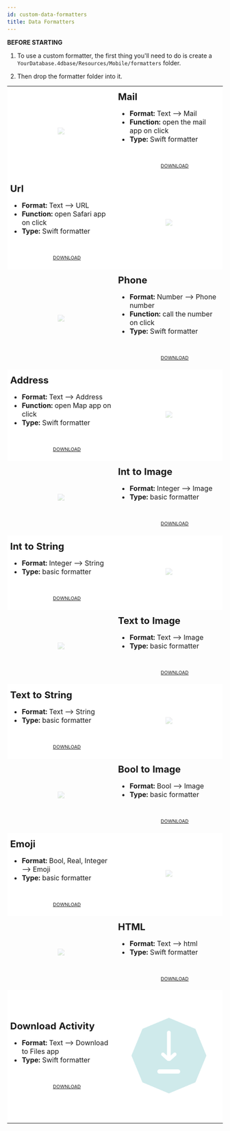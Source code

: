 ```yaml
---
id: custom-data-formatters
title: Data Formatters
---
```



<div markdown="1" class = "tips">

**BEFORE STARTING**

1. To use a custom formatter, the first thing you'll need to do is create a `YourDatabase.4dbase/Resources/Mobile/formatters` folder.

2. Then drop the formatter folder into it.

</div>

<div markdown="1" style="height: auto;">
  <table>
    <col width="50%">
    <col width="50%">
    <tr>
      <td style="height: auto; vertical-align: middle;text-align: center; border-color: #FFFFFF;background-color: #FFFFFF">
        <img style="max-height: 300px; opacity: 0.2" src="https://raw.githubusercontent.com/4d-for-ios/formatter-Mail/master/formatter.png" />
      </td>
      <td style="height: auto; vertical-align: middle;border-color: #FFFFFF;background-color: #FFFFFF">
        <h1 style="margin-top: 10px; font-size:22px">Mail</h1>
        <ul style="font-size:16px">
          <li><strong>Format:</strong> Text ⟶ Mail</li>
          <li><strong>Function:</strong> open the mail app on click</li>
          <li><strong>Type:</strong> Swift formatter</li>
          <div markdown="1" style="text-align: center; margin-top: 40px;">
            <a class="button" style="width: 50%; font-size: 11px" href="https://github.com/4d-for-ios/formatter-Mail/releases/latest/download/formatter-Mail.zip">DOWNLOAD</a></div>
      </td>
    </tr>
    <tr>
      <td style="height: auto; vertical-align: middle;border-color: #FFFFFF;background-color: #FFFFFF">
        <h1 style="margin-top: 10px; font-size:22px">Url</h1>
        <ul style="font-size:16px">
          <li><strong>Format:</strong> Text ⟶ URL</li>
          <li><strong>Function:</strong> open Safari app on click</li>
          <li><strong>Type:</strong> Swift formatter</li>
          <div markdown="1" style="text-align: center; margin-top: 40px;">
            <a class="button" style="width: 50%; font-size: 11px" href="https://github.com/4d-for-ios/formatter-Url/releases/latest/download/formatter-Url.zip">DOWNLOAD</a></div>
      </td>
      <td style="height: auto; vertical-align: middle;text-align: center; border-color: #FFFFFF;background-color: #FFFFFF">
        <img style="max-height: 300px; opacity: 0.2" src="https://raw.githubusercontent.com/4d-for-ios/formatter-Url/master/formatter.png" />
      </td>
    </tr>
    <tr>
      <td style="height: auto; vertical-align: middle;text-align: center; border-color: #FFFFFF">
        <img style="max-height: 300px; opacity: 0.2" src="https://raw.githubusercontent.com/4d-for-ios/formatter-Phone/master/formatter.png" />
      </td>
      <td style="height: auto; vertical-align: middle;border-color: #FFFFFF">
        <h1 style="margin-top: 10px; font-size:22px">Phone</h1>
        <ul style="font-size:16px">
          <li><strong>Format:</strong> Number ⟶ Phone number</li>
          <li><strong>Function:</strong> call the number on click</li>
          <li><strong>Type:</strong> Swift formatter</li>
          <div markdown="1" style="text-align: center; margin-top: 40px;">
            <a class="button" style="width: 50%; font-size: 11px" href="https://github.com/4d-for-ios/formatter-Phone/releases/latest/download/formatter-Phone.zip">DOWNLOAD</a></div>
      </td>
    </tr>
    <tr>
      <td style="height: auto; vertical-align: middle;border-color: #FFFFFF;background-color: #FFFFFF">
        <h1 style="margin-top: 10px; font-size:22px">Address</h1>
        <ul style="font-size:16px">
          <li><strong>Format:</strong> Text ⟶ Address</li>
          <li><strong>Function:</strong> open Map app on click</li>
          <li><strong>Type:</strong> Swift formatter</li>
          <div markdown="1" style="text-align: center; margin-top: 40px;">
            <a class="button" style="width: 50%; font-size: 11px" href="https://github.com/4d-for-ios/formatter-Address/releases/latest/download/formatter-Address.zip">DOWNLOAD</a></div>
      </td>
      <td style="height: auto; vertical-align: middle;text-align: center; border-color: #FFFFFF;background-color: #FFFFFF">
        <img style="max-height: 300px; opacity: 0.2" src="https://raw.githubusercontent.com/4d-for-ios/formatter-Address/master/formatter.png" />
      </td>
    </tr>
    <tr>
      <td style="height: auto; vertical-align: middle;text-align: center; border-color: #FFFFFF">
        <img style="max-height: 300px; opacity: 0.2" src="https://raw.githubusercontent.com/4d-for-ios/formatter-IntegerToImage/master/formatter.png" />
      </td>
      <td style="height: auto; vertical-align: middle;border-color: #FFFFFF">
        <h1 style="margin-top: 10px; font-size:22px">Int to Image</h1>
        <ul style="font-size:16px">
          <li><strong>Format:</strong> Integer ⟶ Image</li>
          <li><strong>Type:</strong> basic formatter</li>
          <div markdown="1" style="text-align: center; margin-top: 40px;">
            <a class="button" style="width: 50%; font-size: 11px" href="https://github.com/4d-for-ios/formatter-IntegerToImage/releases/latest/download/formatter-IntegerToImage.zip">DOWNLOAD</a></div>
      </td>
    </tr>
    <tr>
      <td style="height: auto; vertical-align: middle;border-color: #FFFFFF;background-color: #FFFFFF">
        <h1 style="margin-top: 10px; font-size:22px">Int to String</h1>
        <ul style="font-size:16px">
          <li><strong>Format:</strong> Integer ⟶ String</li>
          <li><strong>Type:</strong> basic formatter</li>
          <div markdown="1" style="text-align: center; margin-top: 40px;">
            <a class="button" style="width: 50%; font-size: 11px" href="https://github.com/4d-for-ios/formatter-IntToString/releases/latest/download/formatter-IntToString.zip">DOWNLOAD</a></div>
      </td>
      <td style="height: auto; vertical-align: middle;text-align: center; border-color: #FFFFFF;background-color: #FFFFFF">
        <img style="max-height: 300px; opacity: 0.2" src="https://raw.githubusercontent.com/4d-for-ios/formatter-IntToString/master/formatter.png" />
      </td>
    </tr>
    <tr>
      <td style="height: auto; vertical-align: middle;text-align: center; border-color: #FFFFFF">
        <img style="max-height: 300px; opacity: 0.2" src="https://raw.githubusercontent.com/4d-for-ios/formatter-TextToImage/master/formatter.png" />
      </td>
      <td style="height: auto; vertical-align: middle;border-color: #FFFFFF">
        <h1 style="margin-top: 10px; font-size:22px">Text to Image</h1>
        <ul style="font-size:16px">
          <li><strong>Format:</strong> Text ⟶ Image</li>
          <li><strong>Type:</strong> basic formatter</li>
          <div markdown="1" style="text-align: center; margin-top: 40px;">
            <a class="button" style="width: 50%; font-size: 11px" href="https://github.com/4d-for-ios/formatter-TextToImage/releases/latest/download/formatter-TextToImage.zip">DOWNLOAD</a></div>
      </td>
    </tr>
    <tr>
      <td style="height: auto; vertical-align: middle;border-color: #FFFFFF;background-color: #FFFFFF">
        <h1 style="margin-top: 10px; font-size:22px">Text to String</h1>
        <ul style="font-size:16px">
          <li><strong>Format:</strong> Text ⟶ String</li>
          <li><strong>Type:</strong> basic formatter</li>
          <div markdown="1" style="text-align: center; margin-top: 40px;">
            <a class="button" style="width: 50%; font-size: 11px" href="https://github.com/4d-for-ios/formatter-TextToString/releases/latest/download/formatter-TextToString.zip">DOWNLOAD</a></div>
      </td>
      <td style="height: auto; vertical-align: middle;text-align: center; border-color: #FFFFFF;background-color: #FFFFFF">
        <img style="max-height: 300px; opacity: 0.2" src="https://raw.githubusercontent.com/4d-for-ios/formatter-TextToString/master/formatter.png" />
      </td>
    </tr>
    <tr>
      <td style="height: auto; vertical-align: middle;text-align: center; border-color: #FFFFFF">
        <img style="max-height: 300px; opacity: 0.2" src="https://raw.githubusercontent.com/4d-for-ios/formatter-BoolToImage/master/formatter.png" />
      </td>
      <td style="height: auto; vertical-align: middle;border-color: #FFFFFF">
        <h1 style="margin-top: 10px; font-size:22px">Bool to Image</h1>
        <ul style="font-size:16px">
          <li><strong>Format:</strong> Bool ⟶ Image</li>
          <li><strong>Type:</strong> basic formatter</li>
          <div markdown="1" style="text-align: center; margin-top: 40px;">
            <a class="button" style="width: 50%; font-size: 11px" href="https://github.com/4d-for-ios/formatter-BoolToImage/releases/latest/download/formatter-BoolToImage.zip">DOWNLOAD</a></div>
      </td>
    </tr>
    <tr>
      <td style="height: auto; vertical-align: middle;border-color: #FFFFFF;background-color: #FFFFFF">
        <h1 style="margin-top: 10px; font-size:22px">Emoji</h1>
        <ul style="font-size:16px">
          <li><strong>Format:</strong> Bool, Real, Integer ⟶ Emoji</li>
          <li><strong>Type:</strong> basic formatter</li>
          <div markdown="1" style="text-align: center; margin-top: 40px;">
            <a class="button" style="width: 50%; font-size: 11px" href="https://github.com/4d-for-ios/formatter-Emoji/releases/latest/download/formatter-Emoji.zip">DOWNLOAD</a></div>
      </td>
      <td style="height: auto; vertical-align: middle;text-align: center; border-color: #FFFFFF;background-color: #FFFFFF">
        <img style="max-height: 300px; opacity: 0.2" src="https://raw.githubusercontent.com/4d-for-ios/formatter-Emoji/master/formatter.png" />
      </td>
    </tr>
    <tr>
      <td style="height: auto; vertical-align: middle;text-align: center; border-color: #FFFFFF">
        <img style="max-height: 300px; opacity: 0.2" src="https://raw.githubusercontent.com/4d-for-ios/formatter-HTML/master/formatter.png" />
      </td>
      <td style="height: auto; vertical-align: middle;border-color: #FFFFFF">
        <h1 style="margin-top: 10px; font-size:22px">HTML</h1>
        <ul style="font-size:16px">
          <li><strong>Format:</strong> Text ⟶ html</li>
          <li><strong>Type:</strong> Swift formatter</li>
          <div markdown="1" style="text-align: center; margin-top: 40px;">
            <a class="button" style="width: 50%; font-size: 11px" href="https://github.com/4d-for-ios/formatter-HTML/releases/latest/download/formatter-HTML.zip">DOWNLOAD</a></div>
      </td>
    </tr>
    <tr>
      <td style="height: auto; vertical-align: middle;border-color: #FFFFFF;background-color: #FFFFFF">
        <h1 style="margin-top: 10px; font-size:22px">Download Activity</h1>
        <ul style="font-size:16px">
          <li><strong>Format:</strong> Text ⟶ Download to Files app </li>
          <li><strong>Type:</strong> Swift formatter</li>
          <div markdown="1" style="text-align: center; margin-top: 40px;">
            <a class="button" style="width: 50%; font-size: 11px" href="https://github.com/4d-for-ios/formatter-DownloadActivity/releases/latest/download/formatter-DownloadActivity.zip">DOWNLOAD</a></div>
      </td>
      <td style="height: auto; vertical-align: middle;text-align: center; border-color: #FFFFFF;background-color: #FFFFFF">
        <img style="max-height: 300px; opacity: 0.2" src="https://raw.githubusercontent.com/4d-for-ios/formatter-DownloadActivity/master/formatter.png" />
      </td>
    </tr>
  </table>
</div>